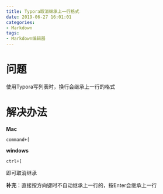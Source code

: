 ```yaml
---
title: Typora取消继承上一行格式
date: 2019-06-27 16:01:01
categories:
- Markdown
tags:
- Markdown编辑器
---
```


# 问题

使用Typora写列表时，换行会继承上一行的格式

# 解决办法

**Mac**

`command+[ `

**windows**

`ctrl+[`

即可取消继承



**补充**：直接按方向键时不自动继承上一行的，按Enter会继承上一行